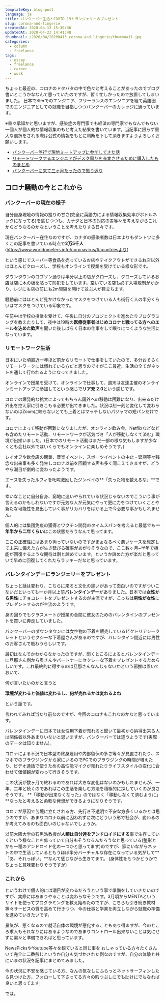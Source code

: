 ```yaml
---
templateKey: blog-post
language: ja
title: バンクーバー生活とCOVID-19とランジェリーのプレゼント
slug: corona-and-lingerie
createdAt: 2020-04-13 15:39:36
updatedAt: 2020-04-23 14:41:48
thumbnail: /2020/04/20200413_corona-and-lingerie/thumbnail.jpg
categories:
  - column
  - freelance
tags:
  - essay
  - freelance
  - career
  - work
---
```




ちょっと最近の、コロナのドタバタの中で色々と考えることがあったのでブログ書いとこうかななんて思っていたのですが、暫く忙しかったので放置してしまいました。
日本でSIerでのエンジニア、フリーランスのエンジニアを経て英語圏でのエンジニアとしての就職を目指しつつバンクーバーのカレッジに通っています。

※重々承知かと思いますが、感染症の専門家でも経済の専門家でもなんでもない一個人が個人的な情報収集のもと考えた結果を書いています。当記事に限らず重大な選択をされる際は公式の情報をもとに判断を下して頂きますようよろしくお願いします。

<div class="related-post">
  <ul>
    <li><a href="/2019/04/19/went-to-local-meetup-in-vancouver">バンクーバー旅行で現地ミートアップに参加してきた話</a></li>
    <li><a href="/2019/02/04/summary-of-gadget-on-the-desk">リモートワークするエンジニアがデスク周りを充実させるために購入したものまとめ</a></li>
    <li><a href="/2020/02/01/review-on-three-months-since-coming-to-vancouver">バンクーバーに来て三ヶ月たったので振り返り</a></li>
  </ul>
</div>


## コロナ騒動の今とこれから



### バンクーバーの現在の様子


自分自身現地の情報の握りの甘さ(完全に英語力による情報収集効率がボトルネックになってる)を感じつつも、カナダと日本の対応の差等々を考えながらこれからどうなるのかなということを考えたりする日々です。

現在バンクーバー在住なのですが、カナダの感染者数は日本よりもダントツに多くこの記事を書いている時点で**2万5千人**
(https://www.worldometers.info/coronavirus/#countriesより)

という感じでスーパー等食品を売っているお店やテイクアウトができるお店以外はほとんどクローズし、学校もオンラインで授業を受けている様な形です。

ダウンタウンのロブソン通りは半分以上の店がクローズし、クローズしているお店は店に木の板を貼って防犯をしています。空いている店も必ず入場規制がかかり、レジにも店の前にも2m間隔を開けて並ぶ人が目立ちます。

騒動前にはほとんど見かけなかったマスクをつけている人も街行く人の半分くらいはマスクをつけている印象です。

午前中は学校の授業を受けて、午後に自分のプロジェクトを進めたりプログラミングを教えたりして、夜中は19時の**医療従事者はじめコロナと戦ってる方へのエールを込めた歓声**を聞いた後しばらく日本の仕事をして眠りにつくような生活になっています。



### リモートワーク生活


日本にいた頃直近一年ほど前からリモートで仕事をしていたので、多分おそらくリモートワークには慣れている方だと思うのですがここ最近、生活の全てがネットを通して行われるようになってきました。


オンラインで授業を受けて、オンラインで仕事して、週末は友達主催のオンラインミートアップに参加してという感じで**リア充 2.0**という感じです。


コロナの爆発的な拡大によってもちろん国外への移動は困難になり、出来るだけ外出を控え家に引きこもる必要が出てきました。状況は刻一刻と変化して変わらないのはZoomに映らないとても上着とはマッチしないパジャマの短パンだけです。

コロナによって移動が困難になりましたが、オンライン飲み会、Netflixなどなども含めたリモート活動、リモートワークが活気づき「人が移動しなくて済む」環境が出揃いました。(日本でのリモート活動はまだ一部の様な気もしますが少なくとも会社以外ではいくらでもオンラインに楽しめそうです。)


レイオフや飲食店の閉鎖、音楽イベント、スポーツイベントの中止・延期等々残念な出来事も多く発生しコロナ以前を回顧する声も多く聞こえてきますが、どうやら潮目が劇的に変わったようです。

エースを失ったルフィを𠮟咤激励したジンベイの**「失った物を数えるな」**です。


幸いなことに自分自身、窮地に追いやられている状況じゃないのでこういう事が言えるのかもしれないですが元気な人が元気にやって更に力をつけていくことや新たな可能性を見出していく事がリカバリをはかる上で今必要な事かもしれません。

個人的には集団免疫の獲得とワクチン開発のタイムスパンを考えると最低でも**一年半から二年くらい**はこの状態だろうなんて思ってます。

ここの正確性にはあまり拘っていないのですがまぁなるべく悪いケースを想定して未来に備えた方が生き延びる確率があがりそうなので、ここ数ヶ月~半年で機能が回復するような期待は割と諦めています。というか諦めた方が楽だと思っていて早めに回復してくれたらラッキーだなと思っています。


### バレンタインデーにランジェリーをプレゼント


ちょっと話は変わり、こちらに来ると文化の違いがあって面白いのですがついこないだといっても一か月以上前**バレンタインデー**がありました。日本では**女性から男性**にチョコレートをプレゼントするのが主流ですが、こっちは**男性が女性**にプレゼントするのが主流のようです。


身の回りでもクラスメートが授業の合間に彼女のためのバレンタインのプレゼントを買いに奔走していました。

バンクーバーのダウンタウンには女性物の下着を販売しているビクトリアシークレットというセクシーな下着屋さんがあるのですが、バレンタイン間近には男性のお客さんで賑わうらしいです。

最初はなんでかわからなかったのですが、聞くところによるとバレンタインデーに旦那さん側から奥さんやパートナーにセクシーな下着をプレゼントするためらしいです。これ最終的に得するのは旦那さんなんじゃないかという邪推は置いておいて、

何が言いたいのかと言うと

**環境が変わると価値は変わるし、何が売れるかは変わるよね**

という話です。

言われてみれば当たり前なのですが、今回のコロナもこれなのかなと思っています。


バレンタインデーに日本では女性用下着が売れると聞いて最初から納得出来る人は関係者以外あまりいないと思いますが、バンクーバーでは違うようです(実際のデータは知りません)。

コロナによる不況で日本型の終身雇用や内部留保の多さ等々が見直されたり、スマホでのブラウジングから家にいるのでPCでのブラウジングの時間が増えたり、ビデオ通話で使うための高性能マイクが売れたりライフスタイルの変化に合わせて価値観が変わって行きそうです。

この状況が数ヶ月で終わるのであれば大きな変化はないのかもしれませんが、一年、二年と続くのであればこの生活を楽しむ方法を積極的に探していくのが良さそうです。
**「移動が出来なくなった」のではなく「移動しなくて済むように」**なったと考えると柔軟な発想ができるようになりそうです。

コロナが原因で苦境に立たされる方、先行き不透明で不安な方多くいるかとは思うのですが、あまりコロナ以前に囚われずに次にどういう形で社会が、変わるのか考えてみるのも面白いのじゃないでしょうか。

以前大阪大学の石黒浩教授が**人類は自分達をアンドロイドにする**事で生存していくという様なことを仰っていて自分もそうなるんだろうなと思っている(整形とかも一種のアンドロイド化の一つかと思ってます)のですが、家にいながらネットの中で生活しているともうほぼ半分バーチャルな存在になっている気がして**「あ、それっぽい」**なんて感じながら生きてます。
(身体性をもつかどうかでちょっと意味変わりそうですが)



### これから


というわけで個人的には潮目が変わるだろうという事で準備をしていきたいのですが、実際にはあまりやることは変わらなそうです。3月頃からMENTAというサイトを使ってプログラミングを教え始めたのですが、こちらも引き続き教材等々サービスの質を高めて行きつつ、今の仕事と学業を両立しながら就職の準備を進めていきたいです。

景気が、悪くなるので就活自体の環境が悪化することもあり得ますが、今のところ求人もそれなりにはあるようなのであまりコントロール出来ないことは気にせずに粛々と準備できればと思っています。

NewsPicksやYoutube等々を観ていると同じ事を
おしゃっている方々たくさんいて完全に二番煎じというか自分も気づかされた側なのですが、自分の体験と共にいまの状況を記事にまとめてみました。

今の状況に不安を感じている方、なんの気なしにふらっとネットサーフィンしたら見つけた方、フォローして下さってる方々の暇つぶしにでも助けにでもなれば良いと思ってます。


では。

